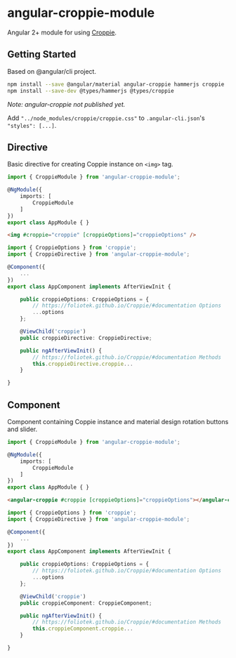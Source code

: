 # angular-croppie-module

Angular 2+ module for using [Croppie](https://foliotek.github.io/Croppie/).

## Getting Started

Based on @angular/cli project.

```bash
npm install --save @angular/material angular-croppie hammerjs croppie
npm install --save-dev @types/hammerjs @types/croppie
```
*Note: angular-croppie not published yet.*

Add `"../node_modules/croppie/croppie.css"` to `.angular-cli.json`'s `"styles": [...]`.

## Directive

Basic directive for creating Coppie instance on `<img>` tag.

```ts
import { CroppieModule } from 'angular-croppie-module';

@NgModule({
    imports: [
        CroppieModule
    ]
})
export class AppModule { }
```

```html
<img #croppie="croppie" [croppieOptions]="croppieOptions" />
```

```ts
import { CroppieOptions } from 'croppie';
import { CroppieDirective } from 'angular-croppie-module';

@Component({
    ...
})
export class AppComponent implements AfterViewInit {

    public croppieOptions: CroppieOptions = {
        // https://foliotek.github.io/Croppie/#documentation Options
        ...options
    };

    @ViewChild('croppie')
    public croppieDirective: CroppieDirective;

    public ngAfterViewInit() {
        // https://foliotek.github.io/Croppie/#documentation Methods
        this.croppieDirective.croppie...
    }

}
```

## Component

Component containing Coppie instance and material design rotation buttons and slider.

```ts
import { CroppieModule } from 'angular-croppie-module';

@NgModule({
    imports: [
        CroppieModule
    ]
})
export class AppModule { }
```

```html
<angular-croppie #croppie [croppieOptions]="croppieOptions"></angular-croppie>
```

```ts
import { CroppieOptions } from 'croppie';
import { CroppieDirective } from 'angular-croppie-module';

@Component({
    ...
})
export class AppComponent implements AfterViewInit {

    public croppieOptions: CroppieOptions = {
        // https://foliotek.github.io/Croppie/#documentation Options
        ...options
    };

    @ViewChild('croppie')
    public croppieComponent: CroppieComponent;

    public ngAfterViewInit() {
        // https://foliotek.github.io/Croppie/#documentation Methods
        this.croppieComponent.croppie...
    }

}
```

